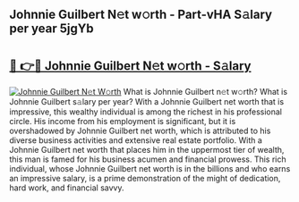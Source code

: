 ## Johnnie Guilbert N𝚎t w𝚘rth - Part-vHA S𝚊lary per year 5jgYb

# <h2><a href="http://gc1alu.nevu.top/?p=Johnnie+Guilbert">🔗 👉🔴 Johnnie Guilbert N𝚎t w𝚘rth - S𝚊lary</a></h2>

[![Johnnie Guilbert N𝚎t W𝚘rth](https://i.imgur.com/Oavwk0R.jpeg)](http://gc1alu.nevu.top/?p=Johnnie+Guilbert)
What is Johnnie Guilbert n𝚎t w𝚘rth? What is Johnnie Guilbert s𝚊lary per year?
With a Johnnie Guilbert net worth that is impressive, this wealthy individual is among the richest in his professional circle. His income from his employment is significant, but it is overshadowed by Johnnie Guilbert net worth, which is attributed to his diverse business activities and extensive real estate portfolio. With a Johnnie Guilbert net worth that places him in the uppermost tier of wealth, this man is famed for his business acumen and financial prowess. This rich individual, whose Johnnie Guilbert net worth is in the billions and who earns an impressive salary, is a prime demonstration of the might of dedication, hard work, and financial savvy.
